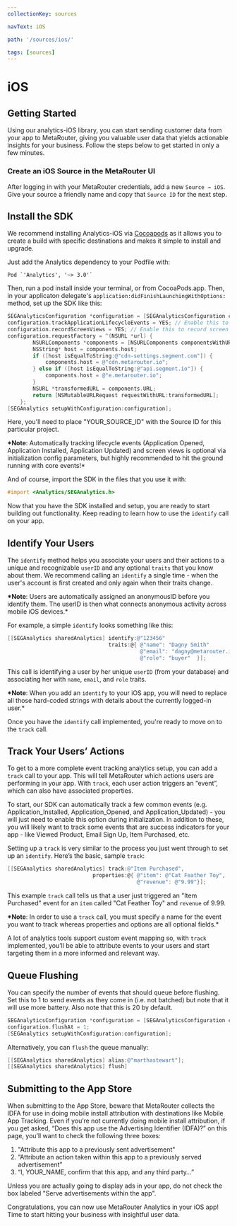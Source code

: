 ```yaml
---
collectionKey: sources

navText: iOS

path: '/sources/ios/'

tags: [sources]
---
```


# iOS

## Getting Started

Using our analytics-iOS library, you can start sending customer data from your app to MetaRouter, giving you valuable user data that yields actionable insights for your business. Follow the steps below to get started in only a few minutes.

### Create an iOS Source in the MetaRouter UI

After logging in with your MetaRouter credentials, add a new `Source → iOS`. Give your source a friendly name and copy that `Source ID` for the next step.

## Install the SDK

We recommend installing Analytics-iOS via [Cocoapods](https://cocoapods.org/pods/AstronomerAnalytics) as it allows you to create a build with specific destinations and makes it simple to install and upgrade.

Just add the Analytics dependency to your Podfile with:

```
Pod `'Analytics', '~> 3.0'`
```

Then, run a pod install inside your terminal, or from CocoaPods.app. Then, in your applicaton delegate's `application:didFinishLaunchingWithOptions:` method, set up the SDK like this:

```objectivec
SEGAnalyticsConfiguration *configuration = [SEGAnalyticsConfiguration configurationWithWriteKey:@"YOUR_SOURCE_ID"];
configuration.trackApplicationLifecycleEvents = YES; // Enable this to record certain application events automatically
configuration.recordScreenViews = YES; // Enable this to record screen views automatically
configuration.requestFactory = ^(NSURL *url) {
        NSURLComponents *components = [NSURLComponents componentsWithURL:url resolvingAgainstBaseURL:NO];
        NSString* host = components.host;
        if ([host isEqualToString:@"cdn-settings.segment.com"]) {
            components.host = @"cdn.metarouter.io";
        } else if ([host isEqualToString:@"api.segment.io"]) {
            components.host = @"e.metarouter.io";
        }
        NSURL *transformedURL = components.URL;
        return [NSMutableURLRequest requestWithURL:transformedURL];
    };
[SEGAnalytics setupWithConfiguration:configuration];
```

Here, you'll need to place "YOUR_SOURCE_ID" with the Source ID for this particular project.

**\*Note**: Automatically tracking lifecycle events (Application Opened, Application Installed, Application Updated) and screen views is optional via initialization config parameters, but highly recommended to hit the ground running with core events!\*

And of course, import the SDK in the files that you use it with:

```objectivec
#import <Analytics/SEGAnalytics.h>
```

Now that you have the SDK installed and setup, you are ready to start building out functionality. Keep reading to learn how to use the `identify` call on your app.

## Identify Your Users

The `identify` method helps you associate your users and their actions to a unique and recognizable `userID` and any optional `traits` that you know about them. We recommend calling an `identify` a single time - when the user's account is first created and only again when their traits change.

**\*Note**: Users are automatically assigned an anonymousID before you identify them. The userID is then what connects anonymous activity across mobile iOS devices.\*

For example, a simple `identify` looks something like this:

```objectivec
[[SEGAnalytics sharedAnalytics] identify:@"123456"
                                traits:@{ @"name": "Dagny Smith"
                                          @"email": "dagny@metarouter.io",
                                          @"role": "buyer"  }];
```

This call is identifying a user by her unique `userID` (from your database) and associating her with `name`, `email`, and `role` traits.

**\*Note**: When you add an `identify` to your iOS app, you will need to replace all those hard-coded strings with details about the currently logged-in user.\*

Once you have the `identify` call implemented, you're ready to move on to the `track` call.

## Track Your Users’ Actions

To get to a more complete event tracking analytics setup, you can add a `track` call to your app. This will tell MetaRouter which actions users are performing in your app. With `track`, each user action triggers an “event”, which can also have associated properties.

To start, our SDK can automatically track a few common events (e.g. Application_Installed, Application_Opened, and Application_Updated) - you will just need to enable this option during initialization. In addition to these, you will likely want to track some events that are success indicators for your app - like Viewed Product, Email Sign Up, Item Purchased, etc.

Setting up a `track` is very similar to the process you just went through to set up an `identify`. Here’s the basic, sample `track`:

```objectivec
[[SEGAnalytics sharedAnalytics] track:@"Item Purchased",
                           properties:@{ @"item": @"Cat Feather Toy",
                                         @"revenue": @"9.99"}];
```

This example `track` call tells us that a user just triggered an "Item Purchased" event for an `item` called "Cat Feather Toy" and `revenue` of 9.99.

**\*Note**: In order to use a `track` call, you must specify a name for the event you want to track whereas properties and options are all optional fields.\*

A lot of analytics tools support custom event mapping so, with `track` implemented, you’ll be able to attribute events to your users and start targeting them in a more informed and relevant way.

## Queue Flushing

You can specify the number of events that should queue before flushing. Set this to 1 to send events as they come in (i.e. not batched) but note that it will use more battery. Also note that this is 20 by default.

```objectivec
SEGAnalyticsConfiguration *configuration = [SEGAnalyticsConfiguration configurationWithSourceID:@"YOUR_SOURCE_ID"];
configuration.flushAt = 1;
[SEGAnalytics setupWithConfiguration:configuration];
```

Alternatively, you can `flush` the queue manually:

```objectivec
[[SEGAnalytics sharedAnalytics] alias:@"marthastewart"];
[[SEGAnalytics sharedAnalytics] flush]
```

## Submitting to the App Store

When submitting to the App Store, beware that MetaRouter collects the IDFA for use in doing mobile install attribution with destinations like Mobile App Tracking. Even if you’re not currently doing mobile install attribution, if you get asked, “Does this app use the Advertising Identifier (IDFA)?” on this page, you’ll want to check the following three boxes:

1. "Attribute this app to a previously sent advertisement"
2. “Attribute an action taken within this app to a previously served advertisement”
3. “I, YOUR_NAME, confirm that this app, and any third party…”

Unless you are actually going to display ads in your app, do not check the box labeled "Serve advertisements within the app".

Congratulations, you can now use MetaRouter Analytics in your iOS app! Time to start hitting your business with insightful user data.
